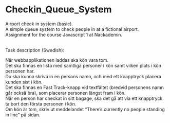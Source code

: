# Checkin_Queue_System <br/>
Airport check in system (basic).<br/>
A simple queue system to check people in at a fictional airport.<br/>
Assignment for the course Javascript 1 at Nackademin.<br/>
<br/>

Task description (Swedish):<br/>

När webbapplikationen laddas ska kön vara tom.<br/>
Det ska finnas en lista med samtliga personer i kön samt vilken plats i kön personen har.<br/>
Du ska kunna skriva in en persons namn, och med ett knapptryck placera kunden sist i kön.<br/>
Det ska finnas en Fast Track-knapp vid textfältet (bredvid personens namn går också bra), som placerar personen längst fram i kön.<br/>
När en person har checkat in sitt bagage, ska det gå att via ett knapptryck ta bort den första personen i kön.<br/>
Om kön är tom, skriv ut meddelandet “There’s currently no people standing in line” på sidan.<br/>
